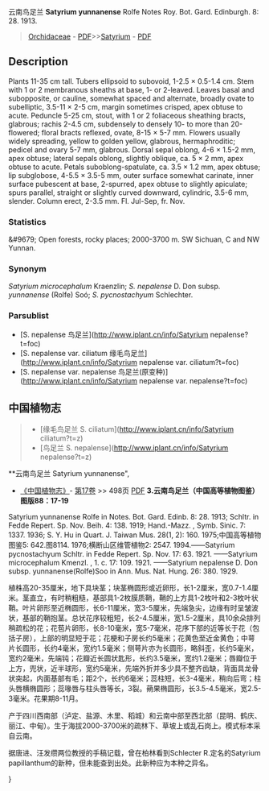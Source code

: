 云南鸟足兰 **Satyrium yunnanense** Rolfe Notes Roy. Bot. Gard. Edinburgh. 8: 28. 1913.

> [Orchidaceae](http://www.iplant.cn/info/Orchidaceae?t=foc) - [PDF](http://www.iplant.cn/foc/pdf/Orchidaceae.pdf)>>[Satyrium](http://www.iplant.cn/info/Satyrium?t=foc) - [PDF](http://www.iplant.cn/foc/pdf/Satyrium.pdf)

## Description

Plants 11-35 cm tall. Tubers ellipsoid to subovoid, 1-2.5 × 0.5-1.4 cm. Stem with 1 or 2 membranous sheaths at base, 1- or 2-leaved. Leaves basal and subopposite, or cauline, somewhat spaced and alternate, broadly ovate to subelliptic, 3.5-11 × 2-5 cm, margin sometimes crisped, apex obtuse to acute. Peduncle 5-25 cm, stout, with 1 or 2 foliaceous sheathing bracts, glabrous; rachis 2-4.5 cm, subdensely to densely 10- to more than 20-flowered; floral bracts reflexed, ovate, 8-15 × 5-7 mm. Flowers usually widely spreading, yellow to golden yellow, glabrous, hermaphroditic; pedicel and ovary 5-7 mm, glabrous. Dorsal sepal oblong, 4-6 × 1.5-2 mm, apex obtuse; lateral sepals oblong, slightly oblique, ca. 5 × 2 mm, apex obtuse to acute. Petals suboblong-spatulate, ca. 3.5 × 1.2 mm, apex obtuse; lip subglobose, 4-5.5 × 3.5-5 mm, outer surface somewhat carinate, inner surface pubescent at base, 2-spurred, apex obtuse to slightly apiculate; spurs parallel, straight or slightly curved downward, cylindric, 3.5-6 mm, slender. Column erect, 2-3.5 mm. Fl. Jul-Sep, fr. Nov.

### Statistics
&amp;#9679; Open forests, rocky places; 2000-3700 m. SW Sichuan, C and NW Yunnan.

### Synonym
*Satyrium microcephalum* Kraenzlin; *S. nepalense* D. Don subsp. *yunnanense* (Rolfe) Soó; *S. pycnostachyum* Schlechter.



### Parsublist

* [S.  nepalense  鸟足兰](http://www.iplant.cn/info/Satyrium nepalense?t=foc)
* [S.  nepalense var. ciliatum  缘毛鸟足兰](http://www.iplant.cn/info/Satyrium nepalense var. ciliatum?t=foc)
* [S.  nepalense var. nepalense  鸟足兰(原变种)](http://www.iplant.cn/info/Satyrium nepalense var. nepalense?t=foc)

## 中国植物志

> * [缘毛鸟足兰  S.  ciliatum](http://www.iplant.cn/info/Satyrium ciliatum?t=z)
> * [鸟足兰  S.  nepalense](http://www.iplant.cn/info/Satyrium nepalense?t=z)


**云南鸟足兰 Satyrium yunnanense",


* [《中国植物志》](http://www.iplant.cn/frps)- [第17卷](http://www.iplant.cn/frps/vol/17) >> 498页 [PDF](http://www.iplant.cn/frps/pdf/17/498.pdf)
**3.云南鸟足兰（中国高等植物图鉴）图版88：17-19**

Satyrium yunnanense Rolfe in Notes. Bot. Gard. Edinb. 8: 28. 1913; Schltr. in Fedde Repert. Sp. Nov. Beih. 4: 138. 1919; Hand.-Mazz. , Symb. Sinic. 7: 1337. 1936; S. Y. Hu in Quart. J. Taiwan Mus. 28(1, 2): 160. 1975;中国高等植物图鉴5: 642.图8114. 1976;横断山区维管植物2: 2547. 1994.——Satyrium pycnostachyum Schltr. in Fedde Repert. Sp. Nov. 17: 63. 1921. ——Satyrium microcephalum Kmenzl. , 1. c. 17: 109. 1921. ——Satyrium nepalense D. Don subsp. yunnanense(Rolfe)Soo in Ann. Mus. Nat. Hung. 26: 380. 1929.

植株高20-35厘米，地下具块茎；块茎椭圆形或近卵形，长1-2厘米，宽0.7-1.4厘米。茎直立，有时稍粗糙，基部具1-2枚膜质鞘，鞘的上方具1-2枚叶和2-3枚叶状鞘。叶片卵形至近椭圆形，长6-11厘米，宽3-5厘米，先端急尖，边缘有时呈皱波状，基部的鞘抱茎。总状花序较粗短，长2-4.5厘米，宽1.5-2厘米，具10余朵排列稍疏松的花；花苞片卵形，长8-10毫米，宽5-7毫米，花序下部的近等长于花（包括子房），上部的明显短于花；花梗和子房长约5毫米；花黄色至近金黄色；中萼片长圆形，长约4毫米，宽约1.5毫米；侧萼片亦为长圆形，略斜歪，长约5毫米，宽约2毫米，先端钝；花瓣近长圆状匙形，长约3.5毫米，宽约1.2毫米；唇瓣位于上方，兜状，近半球形，宽约5毫米，先端外折并多少具不整齐齿缺，背面具龙骨状突起，内面基部有毛；距2个，长约6毫米；蕊柱短，长3-4毫米，稍向后弯；柱头唇横椭圆形；蕊喙唇与柱头唇等长，3裂。蒴果椭圆形，长3.5-4.5毫米，宽2.5-3毫米。花果期8-11月。

产于四川西南部（泸定、盐源、木里、稻城）和云南中部至西北部（昆明、鹤庆、丽江、中甸）。生于海拔2000-3700米的疏林下、草坡上或乱石岗上。模式标本采自云南。

据唐进、汪发缵两位教授的手稿记载，曾在柏林看到Schlecter R.定名的Satyrium papillanthum的新种，但未能查到出处。此新种应为本种之异名。



}